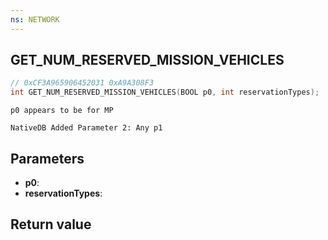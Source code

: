 ```yaml
---
ns: NETWORK
---
```

## GET_NUM_RESERVED_MISSION_VEHICLES

```c
// 0xCF3A965906452031 0xA9A308F3
int GET_NUM_RESERVED_MISSION_VEHICLES(BOOL p0, int reservationTypes);
```

```
p0 appears to be for MP  
```

```
NativeDB Added Parameter 2: Any p1
```

## Parameters
* **p0**: 
* **reservationTypes**: 

## Return value
